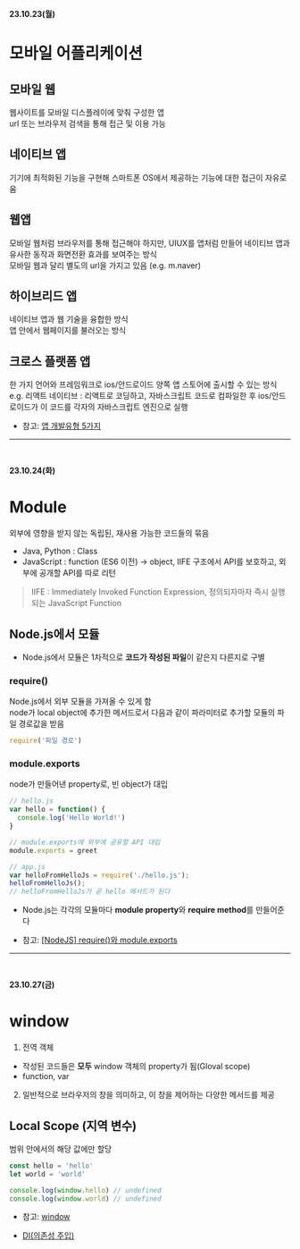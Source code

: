 **23.10.23(월)**
# 모바일 어플리케이션
## 모바일 웹
웹사이트를 모바일 디스플레이에 맞춰 구성한 앱<br>
url 또는 브라우저 검색을 통해 접근 및 이용 가능

## 네이티브 앱
기기에 최적화된 기능을 구현해 스마트폰 OS에서 제공하는 기능에 대한 접근이 자유로움

## 웹앱
모바일 웹처럼 브라우저를 통해 접근해야 하지만, UIUX를 앱처럼 만들어 네이티브 앱과 유사한 동작과 화면전환 효과를 보여주는 방식<br>
모바일 웹과 달리 별도의 url을 가지고 있음 (e.g. m.naver)

## 하이브리드 앱
네이티브 앱과 웹 기술을 융합한 방식<br>
앱 안에서 웹페이지를 불러오는 방식

## 크로스 플랫폼 앱
한 가지 언어와 프레임워크로 ios/안드로이드 양쪽 앱 스토어에 출시할 수 있는 방식<br>
e.g. 리액트 네이티브 : 리액트로 코딩하고, 자바스크립트 코드로 컴파일한 후 ios/안드로이드가 이 코드를 각자의 자바스크립트 엔진으로 실행

- 참고: [앱 개발유형 5가지](https://brunch.co.kr/@uniher/21)

<hr>
<br>

**23.10.24(화)**
# Module
외부에 영향을 받지 않는 독립된, 재사용 가능한 코드들의 묶음<br>
- Java, Python : Class
- JavaScript : function (ES6 이전) → object, IIFE 구조에서 API를 보호하고, 외부에 공개할 API를 따로 리턴
> IIFE : Immediately Invoked Function Expression, 정의되자마자 즉시 실행되는 JavaScript Function

## Node.js에서 모듈
- Node.js에서 모듈은 1차적으로 **코드가 작성된 파일**이 같은지 다른지로 구별


### require()
Node.js에서 외부 모듈을 가져올 수 있게 함<br>
node가 local object에 추가한 메서드로서 다음과 같이 파라미터로 추가할 모듈의 파일 경로값을 받음
```js
require('파일 경로')
```

### module.exports
node가 만들어낸 property로, 빈 object가 대입<br>
```js
// hello.js
var hello = function() {
  console.log('Hello World!')
}

// module.exports에 외부에 공유할 API 대입
module.exports = greet
```

```js
// app.js
var helloFromHelloJs = require('./hello.js');
helloFromHelloJs();
// helloFromHelloJs가 곧 hello 메서드가 된다
```
- Node.js는 각각의 모듈마다 **module property**와 **require method**를 만들어준다

- 참고: [[NodeJS] require()와 module.exports](https://m.blog.naver.com/jdub7138/221022257248)

<hr>
<br>

**23.10.27(금)**
# window
1. 전역 객체<br>
  - 작성된 코드들은 **모두** window 객체의 property가 됨(Gloval scope)
  - function, var
2. 일반적으로 브라우저의 창을 의미하고, 이 창을 제어하는 다양한 메서드를 제공

## Local Scope (지역 변수)
범위 안에서의 해당 값에만 할당

```js
const hello = 'hello'
let world = 'world'

console.log(window.hello) // undefined
console.log(window.world) // undefined

```
- 참고: [window](https://developer.mozilla.org/ko/docs/Web/API/Window)

- [DI(의존성 주입)](https://velog.io/@moongq/Dependency-Injection)